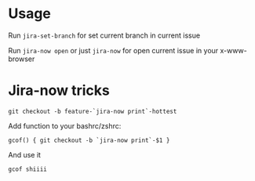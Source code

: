 Usage
=====
Run `jira-set-branch` for set current branch in current issue

Run `jira-now open` or just `jira-now` for open current issue in your
x-www-browser

Jira-now tricks
===============

``git checkout -b feature-`jira-now print`-hottest``

Add function to your bashrc/zshrc:

```
gcof() { git checkout -b `jira-now print`-$1 }
```

And use it
```
gcof shiiii
```
